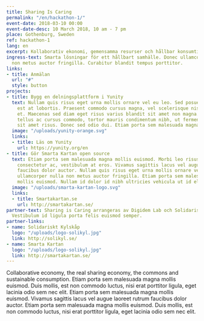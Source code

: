 ```yaml
---
title: Sharing Is Caring
permalink: "/en/hackathon-1/"
event-date: 2018-03-10 00:00
event-date-desc: 10 March 2018, 10 am - 7 pm
place: Gothenburg, Sweden
ref: hackathon-1
lang: en
excerpt: Kollaborativ ekonomi, gemensamma resurser och hållbar konsumtion.
ingress-text: Smarta lösningar för ett hållbart samhälle. Donec ullamcorper nulla
  non metus auctor fringilla. Curabitur blandit tempus porttitor.
links:
- title: Anmälan
  url: "#"
  style: button
projects:
- title: Bygg en delningsplattform i Yunity
  text: Nullam quis risus eget urna mollis ornare vel eu leo. Sed posuere consectetur
    est at lobortis. Praesent commodo cursus magna, vel scelerisque nisl consectetur
    et. Maecenas sed diam eget risus varius blandit sit amet non magna. Fusce dapibus,
    tellus ac cursus commodo, tortor mauris condimentum nibh, ut fermentum massa justo
    sit amet risus. Donec sed odio dui. Etiam porta sem malesuada magna mollis euismod.
  image: "/uploads/yunity-orange.svg"
  links:
  - title: Läs om Yunity
    url: https://yunity.org/en
- title: Gör Smarta Kartan open source
  text: Etiam porta sem malesuada magna mollis euismod. Morbi leo risus, porta ac
    consectetur ac, vestibulum at eros. Vivamus sagittis lacus vel augue laoreet rutrum
    faucibus dolor auctor. Nullam quis risus eget urna mollis ornare vel eu leo. Donec
    ullamcorper nulla non metus auctor fringilla. Etiam porta sem malesuada magna
    mollis euismod. Nullam id dolor id nibh ultricies vehicula ut id elit.
  image: "/uploads/smarta-kartan-logo.svg"
  links:
  - title: Smartakartan.se
    url: http://smartakartan.se/
partner-text: Sharing is Caring arrangeras av Digidem Lab och Solidariskt Kylskåp
  Vestibulum id ligula porta felis euismod semper.
partner-links:
- name: Solidariskt Kylskåp
  logo: "/uploads/logo-solikyl.jpg"
  link: http://solikyl.se/
- name: Smarta Kartan
  logo: "/uploads/logo-solikyl.jpg"
  link: http://smartakartan.se/
---
```


Collaborative economy, the real sharing economy, the commons and sustainable consumption. Etiam porta sem malesuada magna mollis euismod. Duis mollis, est non commodo luctus, nisi erat porttitor ligula, eget lacinia odio sem nec elit. Etiam porta sem malesuada magna mollis euismod. Vivamus sagittis lacus vel augue laoreet rutrum faucibus dolor auctor. Etiam porta sem malesuada magna mollis euismod. Duis mollis, est non commodo luctus, nisi erat porttitor ligula, eget lacinia odio sem nec elit.
